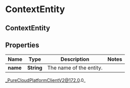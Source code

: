 # ContextEntity

## ContextEntity

## Properties

|Name | Type | Description | Notes|
|------------ | ------------- | ------------- | -------------|
| **name** | **String** | The name of the entity. | |



_PureCloudPlatformClientV2@172.0.0_
